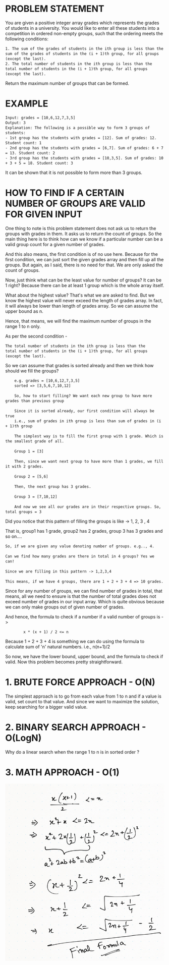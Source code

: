 # PROBLEM STATEMENT
You are given a positive integer array grades which represents the grades of students in a university. You would like to enter all these students into a competition in ordered non-empty groups, such that the ordering meets the following conditions:

    1. The sum of the grades of students in the ith group is less than the sum of the grades of students in the (i + 1)th group, for all groups (except the last).
    2. The total number of students in the ith group is less than the total number of students in the (i + 1)th group, for all groups (except the last).
   
Return the maximum number of groups that can be formed.

# EXAMPLE

    Input: grades = [10,6,12,7,3,5]
    Output: 3
    Explanation: The following is a possible way to form 3 groups of students:
    - 1st group has the students with grades = [12]. Sum of grades: 12. Student count: 1
    - 2nd group has the students with grades = [6,7]. Sum of grades: 6 + 7 = 13. Student count: 2
    - 3rd group has the students with grades = [10,3,5]. Sum of grades: 10 + 3 + 5 = 18. Student count: 3

It can be shown that it is not possible to form more than 3 groups.

# **HOW TO FIND IF A CERTAIN NUMBER OF GROUPS ARE VALID FOR GIVEN INPUT**

One thing to note is this problem statement does not ask us to return the groups with grades in them. It asks us to return the count of groups. So the main thing here is to think how can we know if a particular number can be a valid group count for a given number of grades.

And this also means, the first condition is of no use here. Because for the first condition, we can just sort the given grades array and then fill up all the groups. But again, as I said, there is no need for that. We are only asked the count of groups. 

Now, just think what can be the least value for number of groups? It can be 1 right? Because there can be at least 1 group which is the whole array itself.

What about the highest value? That's what we are asked to find. But we know the highest value will never exceed the length of grades array. In fact, it will always be lower than length of grades array. So we can assume the upper bound as n. 

Hence, that means, we will find the maximum number of groups in the range 1 to n only.

As per the second condition - 

	The total number of students in the ith group is less than the
	total number of students in the (i + 1)th group, for all groups (except the last).
	
So we can assume that grades is sorted already and then we think how should we fill the groups?

		e.g. grades = [10,6,12,7,3,5]
		sorted => [3,5,6,7,10,12]
		
		So, how to start filling? We want each new group to have more grades than previous group
		
		Since it is sorted already, our first condition will always be true 
		i.e., sum of grades in ith group is less than sum of grades in (i + 1)th group
		
		The simplest way is to fill the first group with 1 grade. Which is the smallest grade of all.
		
		Group 1 = [3]
		
		Then, since we want next group to have more than 1 grades, we fill it with 2 grades.
		
		Group 2 = [5,6]
		
		Then, the next group has 3 grades.
		
		Group 3 = [7,10,12]
		
		And now we see all our grades are in their respective groups. So, total groups = 3
		
		
Did you notice that this pattern of filling the groups is like -> 1, 2, 3 , 4

That is, group1 has 1 grade, group2 has 2 grades, group 3 has 3 grades and so on....

	So, if we are given any value denoting number of groups. e.g.., 4. 

	Can we find how many grades are there in total in 4 groups? Yes we can!
	
	Since we are filling in this pattern -> 1,2,3,4
	
	This means, if we have 4 groups, there are 1 + 2 + 3 + 4 => 10 grades.
	
Since for any number of groups, we can find number of grades in total, that means, all we need to ensure is that the number of total grades does not exceed number of grades in our input array. Which is quite obvious because we can only make groups out of given number of grades. 

And hence, the formula to check if a number if a valid number of groups is ->

			x * (x + 1) / 2 <= n


Because 1 + 2 + 3 + 4 is something we can do using the formula to calculate sum of 'n' natural numbers. i.e., n(n+1)/2

So now, we have the lower bound, upper bound, and the formula to check if valid. Now this problem becomes pretty straightforward.


# **1. BRUTE FORCE APPROACH - O(N)**
The simplest approach is to go from each value from 1 to n and if a value is valid, set count to that value. And since we want to maximize the solution, keep searching for a bigger valid value.

# **2. BINARY SEARCH APPROACH - O(LogN)**
Why do a linear search when the range 1 to n is in sorted order ? 

# **3. MATH APPROACH - O(1)**
![](2022-10-07-14-45-18.png)
